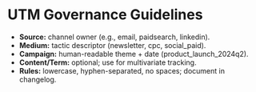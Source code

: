 # UTM Governance Guidelines

- **Source:** channel owner (e.g., email, paidsearch, linkedin).
- **Medium:** tactic descriptor (newsletter, cpc, social_paid).
- **Campaign:** human-readable theme + date (product_launch_2024q2).
- **Content/Term:** optional; use for multivariate tracking.
- **Rules:** lowercase, hyphen-separated, no spaces; document in changelog.
